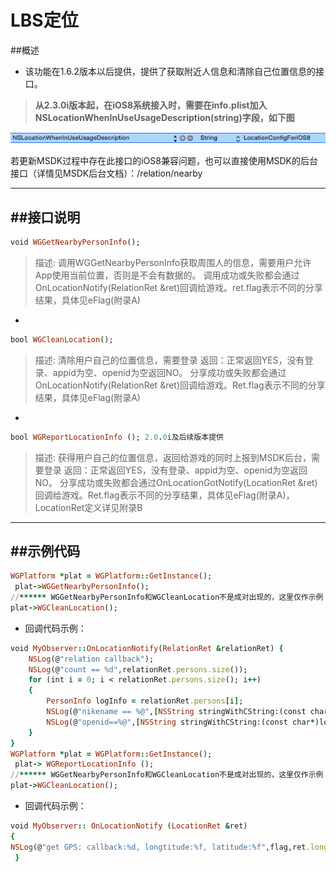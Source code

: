 LBS定位
===

##概述
 - 该功能在1.6.2版本以后提供，提供了获取附近人信息和清除自己位置信息的接口。

>**从2.3.0i版本起，在iOS8系统接入时，需要在info.plist加入NSLocationWhenInUseUsageDescription(string)字段，如下图**

![Alt text](./LBS1.png)

若更新MSDK过程中存在此接口的iOS8兼容问题，也可以直接使用MSDK的后台接口（详情见MSDK后台文档）：/relation/nearby

---

##接口说明
 - 
```ruby
void WGGetNearbyPersonInfo();
```
>描述: 调用WGGetNearbyPersonInfo获取周围人的信息，需要用户允许App使用当前位置，否则是不会有数据的。
调用成功或失败都会通过OnLocationNotify(RelationRet &ret)回调给游戏。ret.flag表示不同的分享结果，具体见eFlag(附录A)
 - 
```ruby
bool WGCleanLocation();
```
>描述: 清除用户自己的位置信息，需要登录 
返回：正常返回YES，没有登录、appid为空、openid为空返回NO。
分享成功或失败都会通过OnLocationNotify(RelationRet &ret)回调给游戏。Ret.flag表示不同的分享结果，具体见eFlag(附录A)

 - 
```ruby
bool WGReportLocationInfo (); 2.0.0i及后续版本提供
```
>描述: 获得用户自己的位置信息，返回给游戏的同时上报到MSDK后台，需要登录 
返回：正常返回YES，没有登录、appid为空、openid为空返回NO。
分享成功或失败都会通过OnLocationGotNotify(LocationRet &ret)回调给游戏。Ret.flag表示不同的分享结果，具体见eFlag(附录A)，LocationRet定义详见附录B

---

##示例代码
 - 
```ruby
WGPlatform *plat = WGPlatform::GetInstance();
 plat->WGGetNearbyPersonInfo();
//****** WGGetNearbyPersonInfo和WGCleanLocation不是成对出现的，这里仅作示例
plat->WGCleanLocation();
```

 - 回调代码示例：
```ruby
void MyObserver::OnLocationNotify(RelationRet &relationRet) {
    NSLog(@"relation callback");
    NSLog(@"count == %d",relationRet.persons.size());
    for (int i = 0; i < relationRet.persons.size(); i++)
    {
        PersonInfo logInfo = relationRet.persons[i];
        NSLog(@"nikename == %@",[NSString stringWithCString:(const char*)logInfo.nickName.c_str() encoding:NSUTF8StringEncoding]);
        NSLog(@"openid==%@",[NSString stringWithCString:(const char*)logInfo.openId.c_str() encoding:NSUTF8StringEncoding]);
    }
}
WGPlatform *plat = WGPlatform::GetInstance();
 plat-> WGReportLocationInfo ();
//****** WGGetNearbyPersonInfo和WGCleanLocation不是成对出现的，这里仅作示例
plat->WGCleanLocation();
```

 - 回调代码示例：
```ruby
void MyObserver:: OnLocationNotify (LocationRet &ret)
{
NSLog(@"get GPS: callback:%d, longtitude:%f, latitude:%f",flag,ret.longtitude,ret.latitude);
 }
```